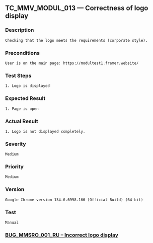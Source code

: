 ## TC_MMV_MODUL_013 — Correctness of logo display

### Description
    Checking that the logo meets the requirements (corporate style).

### Preconditions
    User is on the main page: https://modultest1.framer.website/

### Test Steps
    1. Logo is displayed

### Expected Result
    1. Page is open

### Actual Result
    1. Logo is not displayed completely.

### Severity
    Medium

### Priority
    Medium

### Version
    Google Chrome version 134.0.6998.166 (Official Build) (64-bit)

### Test
    Manual

### [BUG_MMSRO_001_RU – Incorrect logo display](../../bug_reports/BUG_MMSRO_001_RU.md)
